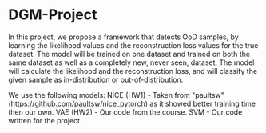 # DGM-Project
In this project, we propose a framework that detects OoD samples, by learning the likelihood values and the reconstruction loss values for the true dataset.
The model will be trained on one dataset and trained on both the same dataset as well as a completely new, never seen, dataset. The model will calculate the likelihood and the reconstruction loss, and will classify the given sample as in-distribution or out-of-distribution.

We use the following models:
NICE (HW1) - Taken from "paultsw" (https://github.com/paultsw/nice_pytorch) as it showed better training time then our own.
VAE (HW2) - Our code from the course.
SVM - Our code written for the project.
